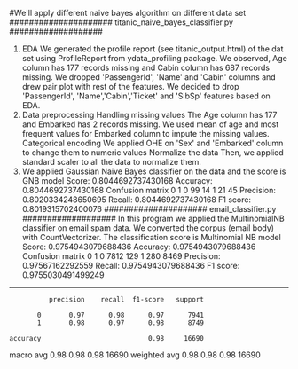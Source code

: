 #We'll apply different naive bayes algorithm on different data set
#####################    titanic_naive_bayes_classifier.py      ###################
1. EDA
We generated the profile report (see titanic_output.html) of the dat set using ProfileReport  from ydata_profiling package.
We observed, Age column has 177 records missing and Cabin column has 687 records missing. 
We dropped 'PassengerId', 'Name' and 'Cabin' columns and drew pair plot with rest of the features.
We decided to drop 'PassengerId', 'Name','Cabin','Ticket' and 'SibSp' features based on EDA.
2. Data preprocessing
Handling missing values
The Age column has 177 and Embarked has 2 records missing. We used mean of age and most frequent values for Embarked column to impute the missing values.
Categorical encoding
We applied OHE on 'Sex' and 'Embarked' column to change them to numeric values
Normalize the data
Then, we applied standard scaler to all the data to normalize them.
3. We applied Gaussian Naive Bayes classifier on the data and the score is
GNB model Score: 0.8044692737430168
Accuracy: 0.8044692737430168
Confusion matrix     0   1
0  99  14
1  21  45
Precision:   0.8020334248650695
Recall:  0.8044692737430168
F1 score:  0.8019315702400076
#####################    email_classifier.py      ###################
In this program we applied the MultinomialNB classifier on email spam data. We converted the corpus (email body) with CountVectorizer.
The classification score is
Multinomial NB model Score: 0.9754943079688436
Accuracy: 0.9754943079688436
Confusion matrix       0     1
0  7812   129
1   280  8469
Precision:   0.97567162292559
Recall:  0.9754943079688436
F1 score:  0.9755030491499249
--------------------------------------------------------------------------------
              precision    recall  f1-score   support

           0       0.97      0.98      0.97      7941
           1       0.98      0.97      0.98      8749

    accuracy                           0.98     16690
   macro avg       0.98      0.98      0.98     16690
weighted avg       0.98      0.98      0.98     16690
